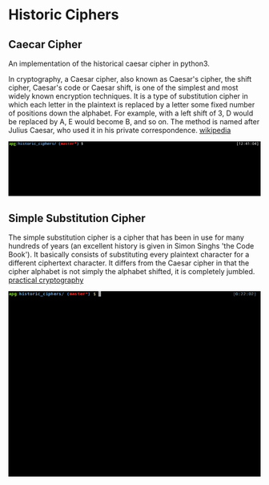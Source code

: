 # Historic Ciphers
## Caecar Cipher
An implementation of the historical caesar cipher in python3.

In cryptography, a Caesar cipher, also known as Caesar's cipher, the shift cipher, Caesar's code or Caesar shift, is one of the simplest and most widely known encryption techniques. It is a type of substitution cipher in which each letter in the plaintext is replaced by a letter some fixed number of positions down the alphabet. For example, with a left shift of 3, D would be replaced by A, E would become B, and so on. The method is named after Julius Caesar, who used it in his private correspondence. [wikipedia](https://en.wikipedia.org/wiki/Caesar_cipher)

![Sample run](img/caesar.gif "Description goes here")
## Simple Substitution Cipher
The simple substitution cipher is a cipher that has been in use for many hundreds of years (an excellent history is given in Simon Singhs 'the Code Book'). It basically consists of substituting every plaintext character for a different ciphertext character. It differs from the Caesar cipher in that the cipher alphabet is not simply the alphabet shifted, it is completely jumbled. [practical cryptography](http://practicalcryptography.com/ciphers/simple-substitution-cipher)

![Sample run](img/substitution.gif "Description goes here")